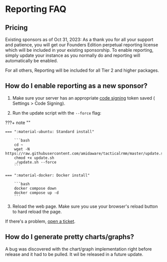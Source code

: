 # Reporting FAQ

## Pricing

Existing sponsors as of Oct 31, 2023: As a thank you for all your support and patience, you will get our Founders Edition perpetual reporting license which will be included in your existing sponsorship. To enable reporting, simply update your instance as you normally do and reporting will automatically be enabled.

For all others, Reporting will be included for all Tier 2 and higher packages.

## How do I enable reporting as a new sponsor?

1. Make sure your server has an appropriate [code signing](../../../code_signing.md) token saved ( Settings > Code Signing).

2. Run the update script with the `--force` flag:

???+ note ""

    === ":material-ubuntu: Standard install"

        ```bash
        cd ~
        wget -N https://raw.githubusercontent.com/amidaware/tacticalrmm/master/update.sh
        chmod +x update.sh
        ./update.sh --force
        ```

    === ":material-docker: Docker install"

        ```bash
        docker compose down
        docker compose up -d
        ```

3. Reload the web page. Make sure you use your browser's reload button to hard reload the page.

If there's a problem, [open a ticket](https://support.amidaware.com).

## How do I generate pretty charts/graphs?

A bug was discovered with the chart/graph implementation right before release and it had to be pulled. It wil be released in a future update.
